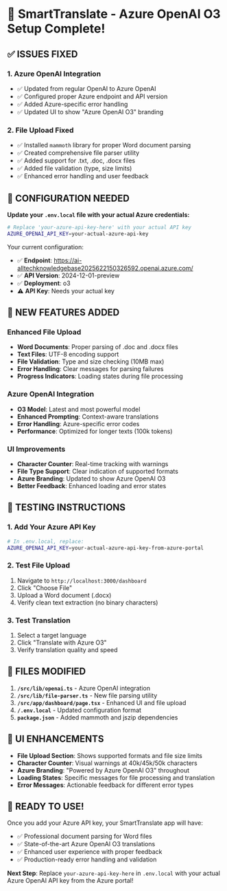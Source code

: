 # 🚀 SmartTranslate - Azure OpenAI O3 Setup Complete!

## ✅ ISSUES FIXED

### 1. **Azure OpenAI Integration** 
- ✅ Updated from regular OpenAI to Azure OpenAI
- ✅ Configured proper Azure endpoint and API version
- ✅ Added Azure-specific error handling
- ✅ Updated UI to show "Azure OpenAI O3" branding

### 2. **File Upload Fixed**
- ✅ Installed `mammoth` library for proper Word document parsing
- ✅ Created comprehensive file parser utility
- ✅ Added support for .txt, .doc, .docx files
- ✅ Added file validation (type, size limits)
- ✅ Enhanced error handling and user feedback

## 🔧 CONFIGURATION NEEDED

**Update your `.env.local` file with your actual Azure credentials:**

```bash
# Replace 'your-azure-api-key-here' with your actual API key
AZURE_OPENAI_API_KEY=your-actual-azure-api-key
```

Your current configuration:
- ✅ **Endpoint**: https://ai-alltechknowledgebase2025622150326592.openai.azure.com/
- ✅ **API Version**: 2024-12-01-preview  
- ✅ **Deployment**: o3
- ⚠️ **API Key**: Needs your actual key

## 🎯 NEW FEATURES ADDED

### **Enhanced File Upload**
- **Word Documents**: Proper parsing of .doc and .docx files
- **Text Files**: UTF-8 encoding support
- **File Validation**: Type and size checking (10MB max)
- **Error Handling**: Clear messages for parsing failures
- **Progress Indicators**: Loading states during file processing

### **Azure OpenAI Integration**
- **O3 Model**: Latest and most powerful model
- **Enhanced Prompting**: Context-aware translations
- **Error Handling**: Azure-specific error codes
- **Performance**: Optimized for longer texts (100k tokens)

### **UI Improvements**
- **Character Counter**: Real-time tracking with warnings
- **File Type Support**: Clear indication of supported formats
- **Azure Branding**: Updated to show Azure OpenAI O3
- **Better Feedback**: Enhanced loading and error states

## 🧪 TESTING INSTRUCTIONS

### 1. **Add Your Azure API Key**
```bash
# In .env.local, replace:
AZURE_OPENAI_API_KEY=your-actual-azure-api-key-from-azure-portal
```

### 2. **Test File Upload**
1. Navigate to `http://localhost:3000/dashboard`
2. Click "Choose File" 
3. Upload a Word document (.docx)
4. Verify clean text extraction (no binary characters)

### 3. **Test Translation**
1. Select a target language
2. Click "Translate with Azure O3"
3. Verify translation quality and speed

## 📁 FILES MODIFIED

1. **`/src/lib/openai.ts`** - Azure OpenAI integration
2. **`/src/lib/file-parser.ts`** - New file parsing utility
3. **`/src/app/dashboard/page.tsx`** - Enhanced UI and file upload
4. **`/.env.local`** - Updated configuration format
5. **`package.json`** - Added mammoth and jszip dependencies

## 🎨 UI ENHANCEMENTS

- **File Upload Section**: Shows supported formats and file size limits
- **Character Counter**: Visual warnings at 40k/45k/50k characters
- **Azure Branding**: "Powered by Azure OpenAI O3" throughout
- **Loading States**: Specific messages for file processing and translation
- **Error Messages**: Actionable feedback for different error types

## 🚀 READY TO USE!

Once you add your Azure API key, your SmartTranslate app will have:
- ✅ Professional document parsing for Word files
- ✅ State-of-the-art Azure OpenAI O3 translations
- ✅ Enhanced user experience with proper feedback
- ✅ Production-ready error handling and validation

**Next Step**: Replace `your-azure-api-key-here` in `.env.local` with your actual Azure OpenAI API key from the Azure portal!
